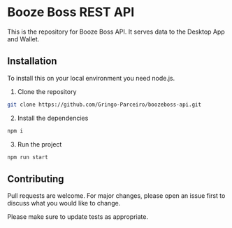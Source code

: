 # Booze Boss REST API

This is the repository for Booze Boss API. It serves data to the Desktop App and Wallet.

## Installation

To install this on your local environment you need node.js.

1. Clone the repository

```bash
git clone https://github.com/Gringo-Parceiro/boozeboss-api.git
```

2. Install the dependencies

```bash
npm i
```

3. Run the project

```bash
npm run start
```

## Contributing

Pull requests are welcome. For major changes, please open an issue first to discuss what you would like to change.

Please make sure to update tests as appropriate.
